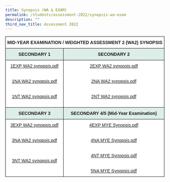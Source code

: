 ```yaml
---
title: Synopsis (WA & EXAM)
permalink: /students/assessment-2022/synopsis-wa-exam
description: ""
third_nav_title: Assessment 2022
---
```

<table style="border-collapse:collapse;border-spacing:0" class="tg"><thead><tr><th style="background-color:#ffffff;border-color:black;border-style:solid;border-width:1px;font-family:Arial, sans-serif;font-size:14px;font-weight:bold;overflow:hidden;padding:10px 5px;text-align:center;vertical-align:top;word-break:normal" colspan="2">MID-YEAR EXAMINATION / WEIGHTED ASSESSMENT 2 (WA2) SYNOPSIS </th></tr></thead><tbody><tr><td style="background-color:#DDEEE9;border-color:black;border-style:solid;border-width:1px;font-family:Arial, sans-serif;font-size:14px;font-weight:bold;overflow:hidden;padding:10px 5px;text-align:center;vertical-align:top;word-break:normal"> SECONDARY 1</td><td style="background-color:#DDEEE9;border-color:black;border-style:solid;border-width:1px;font-family:Arial, sans-serif;font-size:14px;font-weight:bold;overflow:hidden;padding:10px 5px;text-align:center;vertical-align:top;word-break:normal">SECONDARY 2 </td></tr><tr><td style="background-color:#ffffff;border-color:black;border-style:solid;border-width:1px;color:#00F;font-family:Arial, sans-serif;font-size:14px;overflow:hidden;padding:10px 5px;text-align:center;vertical-align:top;word-break:normal"> <a href="https://springfieldsec-moe-edu-sg-admin.cwp.sg/qql/slot/u171/2022/Assessment%202022/WA2_MYE%202022/Synopsis/1EXP%20WA2%20synopsis.pdf" target="_blank" rel="noopener noreferrer">1EXP WA2 synopsis.pdf</a><br><br><br><a href="https://springfieldsec-moe-edu-sg-admin.cwp.sg/qql/slot/u171/2022/Assessment%202022/WA2_MYE%202022/Synopsis/1NA%20WA2%20synopsis.pdf" target="_blank" rel="noopener noreferrer">1NA WA2 synopsis.pdf</a><br><br><br><a href="https://springfieldsec-moe-edu-sg-admin.cwp.sg/qql/slot/u171/2022/Assessment%202022/WA2_MYE%202022/Synopsis/1NT%20WA2%20synopsis.pdf" target="_blank" rel="noopener noreferrer">1NT WA2 synopsis.pdf</a><br><br></td><td style="background-color:#ffffff;border-color:black;border-style:solid;border-width:1px;color:#00F;font-family:Arial, sans-serif;font-size:14px;overflow:hidden;padding:10px 5px;text-align:center;vertical-align:top;word-break:normal"><a href="https://springfieldsec-moe-edu-sg-admin.cwp.sg/qql/slot/u171/2022/Assessment%202022/WA2_MYE%202022/Synopsis/2EXP%20WA2%20synopsis.pdf" target="_blank" rel="noopener noreferrer">2EXP WA2 synopsis.pdf</a><br><br><br><a href="https://springfieldsec-moe-edu-sg-admin.cwp.sg/qql/slot/u171/2022/Assessment%202022/WA2_MYE%202022/Synopsis/2NA%20WA2%20synopsis.pdf" target="_blank" rel="noopener noreferrer">2NA WA2 synopsis.pdf</a><br><br><br><a href="https://springfieldsec-moe-edu-sg-admin.cwp.sg/qql/slot/u171/2022/Assessment%202022/WA2_MYE%202022/Synopsis/2NT%20WA2%20synopsis.pdf" target="_blank" rel="noopener noreferrer">2NT WA2 synopsis.pdf</a><br><br></td></tr><tr><td style="background-color:#DDEEE9;border-color:black;border-style:solid;border-width:1px;font-family:Arial, sans-serif;font-size:14px;font-weight:bold;overflow:hidden;padding:10px 5px;text-align:center;vertical-align:top;word-break:normal">SECONDARY 3 </td><td style="background-color:#DDEEE9;border-color:black;border-style:solid;border-width:1px;font-family:Arial, sans-serif;font-size:14px;font-weight:bold;overflow:hidden;padding:10px 5px;text-align:center;vertical-align:top;word-break:normal"> SECONDARY 4/5 (Mid-Year Examination)</td></tr><tr><td style="background-color:#ffffff;border-color:black;border-style:solid;border-width:1px;color:#00F;font-family:Arial, sans-serif;font-size:14px;overflow:hidden;padding:10px 5px;text-align:center;vertical-align:top;word-break:normal"> <a href="https://springfieldsec-moe-edu-sg-admin.cwp.sg/qql/slot/u171/2022/Assessment%202022/WA2_MYE%202022/Synopsis/3EXP%20WA2%20synopsis.pdf" target="_blank" rel="noopener noreferrer">3EXP WA2 synopsis.pdf</a><br><br><br><a href="https://springfieldsec-moe-edu-sg-admin.cwp.sg/qql/slot/u171/2022/Assessment%202022/WA2_MYE%202022/Synopsis/3NA%20WA2%20synopsis.pdf" target="_blank" rel="noopener noreferrer">3NA WA2 synopsis.pdf</a><br><br><br><br><a href="https://springfieldsec-moe-edu-sg-admin.cwp.sg/qql/slot/u171/2022/Assessment%202022/WA2_MYE%202022/Synopsis/3NT%20WA2%20synopsis.pdf" target="_blank" rel="noopener noreferrer">3NT WA2 synopsis.pdf</a><br><br></td><td style="background-color:#ffffff;border-color:black;border-style:solid;border-width:1px;color:#00F;font-family:Arial, sans-serif;font-size:14px;overflow:hidden;padding:10px 5px;text-align:center;vertical-align:top;word-break:normal"><a href="https://springfieldsec-moe-edu-sg-admin.cwp.sg/qql/slot/u171/2022/Assessment%202022/WA2_MYE%202022/Synopsis/4EXP%20MYE%20Synopsis.pdf" target="_blank" rel="noopener noreferrer">4EXP MYE Synopsis.pdf</a><br><br><br><a href="https://springfieldsec-moe-edu-sg-admin.cwp.sg/qql/slot/u171/2022/Assessment%202022/WA2_MYE%202022/Synopsis/4NA%20MYE%20%20Synopsis.pdf" target="_blank" rel="noopener noreferrer">4NA MYE Synopsis.pdf</a><br><br><br><a href="https://springfieldsec-moe-edu-sg-admin.cwp.sg/qql/slot/u171/2022/Assessment%202022/WA2_MYE%202022/Synopsis/4NT%20MYE%20%20Synopsis.pdf" target="_blank" rel="noopener noreferrer">4NT MYE Synopsis.pdf</a><br><br><br><a href="https://springfieldsec-moe-edu-sg-admin.cwp.sg/qql/slot/u171/2022/Assessment%202022/WA2_MYE%202022/Synopsis/5NA%20MYE%20Synopsis.pdf" target="_blank" rel="noopener noreferrer">5NA MYE Synopsis.pdf</a></td></tr></tbody></table>